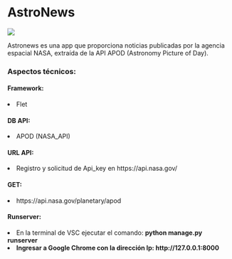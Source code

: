 <caption>
    <div class="container" style="text-aling:center";>
        <h1>AstroNews</h1>
    </div>
</caption>

<section>
<div class="container">
    <img src="https://github.com/user-attachments/assets/7b45e29e-cc85-454f-b4c8-fa73308f3158">
</div>   
<div class="container">
    <p>Astronews es una app que proporciona noticias publicadas por la agencia espacial NASA, extraída de la API APOD (Astronomy Picture of Day).</p>
</div>

<div class="container">
    <h3>Aspectos técnicos:</h3>
</div>

<div class="container">
    <h4>Framework:</h4>
        <li>Flet</li>
</div>
<div class="container">
    <h4>DB API:</h4>
        <li>APOD (NASA_API)</li>
</div>
<div class="container">
    <h4>URL API:</h4>
        <li>Registro y solicitud de Api_key en https://api.nasa.gov/</li>
</div>

<div class="container">
    <h4>GET:</h4>
        <li>https://api.nasa.gov/planetary/apod</li>
</div>
</section>

<footer>
<div class="container">
    <h4>Runserver:</h4>
</div>

<div class="container">
    <li>En la terminal de VSC ejecutar el comando: <b>python manage.py runserver </li> 
    <li>Ingresar a Google Chrome con la dirección Ip: http://127.0.0.1:8000 </li>
</div>
</footer>


